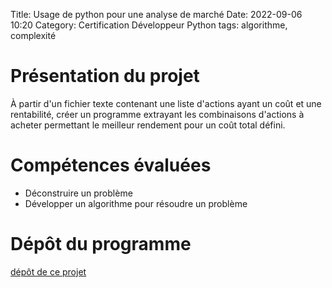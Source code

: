 Title: Usage de python pour une analyse de marché
Date: 2022-09-06 10:20
Category: Certification Développeur Python
tags: algorithme, complexité

# Présentation du projet

À partir d'un fichier texte contenant une liste d'actions ayant un coût et une rentabilité, créer un programme 
extrayant les combinaisons d'actions à acheter permettant le meilleur rendement pour un coût total défini.

# Compétences évaluées
- Déconstruire un problème
- Développer un algorithme pour résoudre un problème

# Dépôt du programme
[dépôt de ce projet](https://github.com/DelphinePythonique/projet7)

